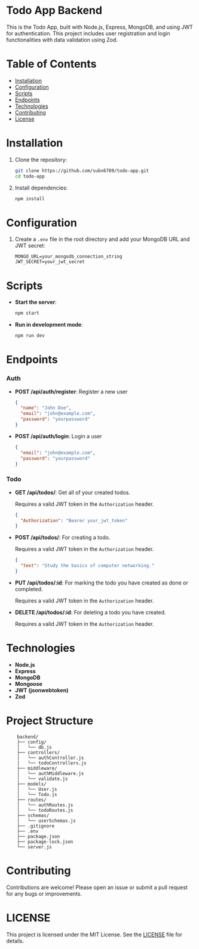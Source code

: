# Todo App Backend

This is the Todo App, built with Node.js, Express, MongoDB, and using JWT for authentication. This project includes user registration and login functionalities with data validation using Zod.

# Table of Contents

- [Installation](#installation)
- [Configuration](#configuration)
- [Scripts](#scripts)
- [Endpoints](#endpoints)
- [Technologies](#technologies)
- [Contributing](#contributing)
- [License](#license)

# Installation

1. Clone the repository:

   ```bash
   git clone https://github.com/subx6789/todo-app.git
   cd todo-app
   ```

2. Install dependencies:

   ```bash
   npm install
   ```

# Configuration

1. Create a `.env` file in the root directory and add your MongoDB URL and JWT secret:

   ```env
   MONGO_URL=your_mongodb_connection_string
   JWT_SECRET=your_jwt_secret
   ```

# Scripts

- **Start the server**:

  ```bash
  npm start
  ```

- **Run in development mode**:

  ```bash
  npm run dev
  ```

# Endpoints

### Auth

- **POST /api/auth/register**: Register a new user

  ```json
  {
    "name": "John Doe",
    "email": "john@example.com",
    "password": "yourpassword"
  }
  ```

- **POST /api/auth/login**: Login a user

  ```json
  {
    "email": "john@example.com",
    "password": "yourpassword"
  }
  ```

### Todo

- **GET /api/todos/**: Get all of your created todos.

  Requires a valid JWT token in the `Authorization` header.

  ```json
  {
    "Authorization": "Bearer your_jwt_token"
  }
  ```

- **POST /api/todos/**: For creating a todo.

  Requires a valid JWT token in the `Authorization` header.

  ```json
  {
    "text": "Study the basics of computer networking."
  }
  ```

- **PUT /api/todos/:id**: For marking the todo you have created as done or completed.

  Requires a valid JWT token in the `Authorization` header.

- **DELETE /api/todos/:id**: For deleting a todo you have created.

  Requires a valid JWT token in the `Authorization` header.

# Technologies

- **Node.js**
- **Express**
- **MongoDB**
- **Mongoose**
- **JWT (jsonwebtoken)**
- **Zod**

# Project Structure

```
    backend/
    ├── config/
    │   └── db.js
    ├── controllers/
    │   └── authController.js
    |   └── todoControllers.js
    ├── middleware/
    │   └── authMiddleware.js
    │   └── validate.js
    ├── models/
    │   └── User.js
    │   └── Todo.js
    ├── routes/
    │   └── authRoutes.js
    │   └── todoRoutes.js
    ├── schemas/
    │   └── userSchemas.js
    ├── .gitignore
    ├── .env
    ├── package.json
    ├── package-lock.json
    └── server.js
```

# Contributing

Contributions are welcome! Please open an issue or submit a pull request for any bugs or improvements.

# LICENSE

This project is licensed under the MIT License. See the [LICENSE](./LICENSE) file for details.